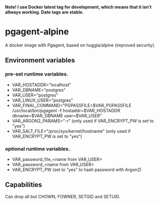 **Note! I use Docker latest tag for development, which means that it isn't allways working. Date tags are stable.**

# pgagent-alpine
A docker image with Pgagent, based on huggla/alpine (improved security).

## Environment variables
### pre-set runtime variables.
* VAR_HOSTADDR="localhost"
* VAR_DBNAME="postgres"
* VAR_USER="postgres"
* VAR_LINUX_USER="postgres"
* VAR_FINAL_COMMAND="PGPASSFILE=\$VAR_PGPASSFILE /usr/local/bin/pgagent -f hostaddr=\$VAR_HOSTADDR dbname=\$VAR_DBNAME user=\$VAR_USER"
* VAR_ARGON2_PARAMS="-r" (only used if VAR_ENCRYPT_PW is set to "yes")
* VAR_SALT_FILE="/proc/sys/kernel/hostname" (only used if VAR_ENCRYPT_PW is set to "yes")

### optional runtime variables.
* VAR_password_file_&lt;name from VAR_USER&gt;
* VAR_password_&lt;name from VAR_USER&gt;
* VAR_ENCRYPT_PW (set to "yes" to hash password with Argon2)

## Capabilities
Can drop all but CHOWN, FOWNER, SETGID and SETUID.
